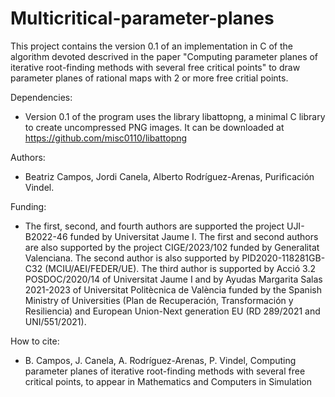 #  Multicritical-parameter-planes

This project contains the version 0.1 of an implementation in C of the algorithm devoted descrived in the paper "Computing parameter planes of iterative root-finding methods with several free critical points" to draw parameter planes of rational maps with 2 or more free critial points. 

Dependencies:
- Version 0.1 of the program uses the library libattopng, a minimal C library to create uncompressed PNG images. It can be downloaded at https://github.com/misc0110/libattopng

Authors:
- Beatriz Campos, Jordi Canela, Alberto Rodríguez-Arenas, Purificación Vindel.

Funding:
-  The first, second, and fourth authors are supported the project UJI-B2022-46 funded by Universitat Jaume I. The first and second authors are also supported by the project CIGE/2023/102 funded by Generalitat Valenciana. The second author is also supported by PID2020-118281GB-C32 (MCIU/AEI/FEDER/UE). The
third author is supported by Acció 3.2 POSDOC/2020/14 of Universitat Jaume I and by Ayudas Margarita Salas 2021-2023 of Universitat Politècnica de València funded by the Spanish Ministry of Universities (Plan de Recuperación, Transformación y Resiliencia) and European Union-Next generation EU (RD 289/2021 and UNI/551/2021).


How to cite: 
- B. Campos, J. Canela, A. Rodríguez-Arenas, P. Vindel, Computing parameter planes of iterative root-finding methods with several free critical points, to appear in Mathematics and Computers in Simulation

 

